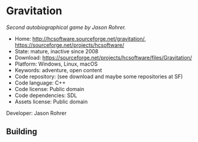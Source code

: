 # Gravitation

_Second autobiographical game by Jason Rohrer._

- Home: http://hcsoftware.sourceforge.net/gravitation/, https://sourceforge.net/projects/hcsoftware/
- State: mature, inactive since 2008
- Download: https://sourceforge.net/projects/hcsoftware/files/Gravitation/
- Platform: Windows, Linux, macOS
- Keywords: adventure, open content
- Code repository: (see download and maybe some repositories at SF)
- Code language: C++
- Code license: Public domain
- Code dependencies: SDL
- Assets license: Public domain

Developer: Jason Rohrer

## Building
